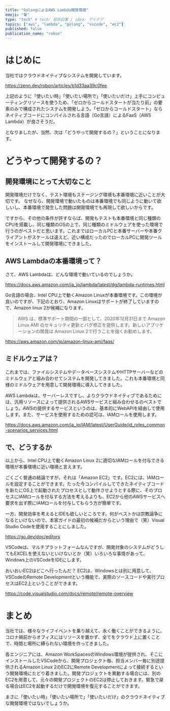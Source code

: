 ```yaml
---
title: "GolangによるAWS Lambda開発環境"
emoji: "🛠"
type: "tech" # tech: 技術記事 / idea: アイデア
topics: ["aws", "lambda", "golang", "vscode", "ec2"]
published: false
publication_name: "robon"
---
```

# はじめに

当社ではクラウドネイティブなシステムを開発しています。

https://zenn.dev/robon/articles/b1d33aa39c0fee

上記のように「使いたい時」「使いたい場所で」「使いたいだけ」上手にコンピューティングリソースを使うため、「ゼロからコールドスタートが当たり前」の要素のみで構成されたシステムを開発しよう。「ゼロからコールドスタート」ならネイティブコードにコンパイルされる言語（Go言語）によるFaaS（AWS Lambda）が良さそうだ。

となりましたが、当然、次は「どうやって開発するの？」ということになります。

# どうやって開発するの？
## 開発環境にとって大切なこと

開発環境だけでなく、テスト環境もステージング環境も本番環境に近いことが大切です。
なぜなら、開発環境で動いたものは本番環境でも同じように動いて欲しいし、本番環境で発生した問題は開発環境でも再現して欲しいからです。

ですから、その他の条件が許すならば、開発もテストも本番環境と同じ種類のCPUを搭載し、同じ種類のOSの上で、同じ種類のミドルウェアを使った環境で行うのがベストだと思います。これまではローカルPCと本番サーバーや本番クライアントがスケールは違えど、近い構成だったのでローカルPCに開発ツールをインストールして開発環境にできました。

## AWS Lambdaの本番環境って？

さて、AWS Lambdaは、どんな環境で動いているのでしょうか。

https://docs.aws.amazon.com/ja_jp/lambda/latest/dg/lambda-runtimes.html

Go言語の場合、Intel CPU上で動くAmazon Linuxが本番環境です。この環境が良いのですが、下記のとおり、Amazon Linuxはサポートが終了していますので、Amazon linux 2が候補になります。

> AWS は、標準サポート期間の一部として、2020年12月31日まで Amazon Linux AMI のセキュリティ更新とバグ修正を提供します。新しいアプリケーションの開発は Amazon Linux 2で行うことを強くお勧めします。

https://aws.amazon.com/jp/amazon-linux-ami/faqs/

## ミドルウェアは？

これまでは、ファイルシステムやデータベースシステムやHTTPサーバーなどのミドルウェアと組み合わせてシステムを開発してきました。これも本番環境と同様のミドルウェアを用意して開発環境に導入してきました。

AWS Lambdaは、サーバーレスですし、よりクラウドネイティブであるためには、汎用リソースによって提供されるAWSサービスと組み合わせるのベストでしょう。AWSの提供するサービスというのは、基本的にWebAPIを経由して使用します。また、サービスを使用するための認可は、IAMロールを使用します。

https://docs.aws.amazon.com/ja_jp/IAM/latest/UserGuide/id_roles_common-scenarios_services.html

## で、どうするか

以上から、Intel CPU上で動くAmazon Linux 2に適切なIAMロールを付与できる環境が本番環境に近い環境と言えます。

ごくごく普通の結論ですが、それは「Amazon EC2」です。EC2には、IAMロールを設定することができます。たった今コンパイルしてできたネイティブコードを新たにOS上で起動されたプロセスとして動作させようとする際に、そのプロセスにIAMロールを付与する方法を考えるよりも、EC2から他のAWSサービスへ要求を出す際にIAMロールを付与してもらう方が簡単です。

一方、開発効率を考えるとIDEも欲しいところです。何がベストかは宗教論争になるといけないので、本家ガイドの最初の候補だからという理由で（笑）Visual Studio Codeを使用することにしました。

https://go.dev/doc/editors

VSCodeは、マルチプラットフォームなんですが、開発対象のシステムがどうしてもEXCELを使えないといけないとか（笑）いろいろな事情があって、Windows上のVSCodeをIDEにします。

おいおいEC2はどこへ行ったんだ？
EC2は、Windowsとは別に用意して、VSCodeのRemote Developmentという機能で、実際のソースコードや実行プロセスはEC2上ということができます。

https://code.visualstudio.com/docs/remote/remote-overview

# まとめ

当社では、様々なライフイベントを乗り越えて、永く働くことができるように、コロナ禍前からオフィスにはリソースを置かず、全てをクラウド上に置くことで、時間と場所に縛られない環境を作ってきました。

各エンジニアには、Amazon WorkSpacesのWindows環境が提供され、そこにインストールしたVSCodeから、開発プロジェクト毎、担当メンバー毎に別途提供されるAmazon Linux 2のEC2にRemote Developmentによって接続するという開発環境にたどり着きました。開発プロジェクトを異動する場合には、別のEC2を用意して、元々の開発プロジェクトのEC2は停止しておきます。緊急で戻る場合はEC2を起動するだけで開発環境を復元することができます。

まさに「使いたい時」「使いたい場所で」「使いたいだけ」のクラウドネイティブな開発環境ではないでしょうか。
